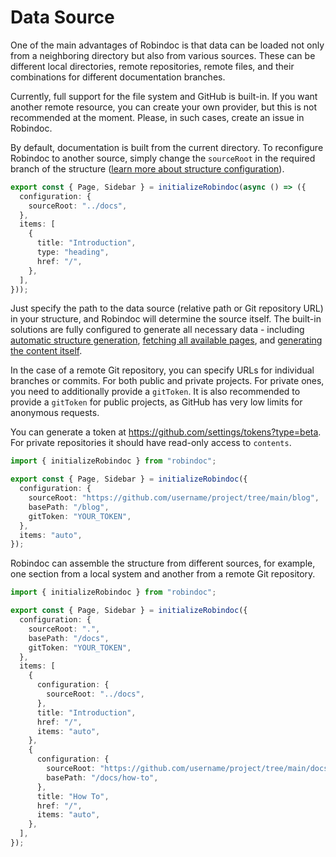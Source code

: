 # Data Source

One of the main advantages of Robindoc is that data can be loaded not only from a neighboring directory but also from various sources. These can be different local directories, remote repositories, remote files, and their combinations for different documentation branches.

Currently, full support for the file system and GitHub is built-in. If you want another remote resource, you can create your own provider, but this is not recommended at the moment. Please, in such cases, create an issue in Robindoc.

By default, documentation is built from the current directory. To reconfigure Robindoc to another source, simply change the `sourceRoot` in the required branch of the structure ([learn more about structure configuration](./configuration.md)).

```ts
export const { Page, Sidebar } = initializeRobindoc(async () => ({
  configuration: {
    sourceRoot: "../docs",
  },
  items: [
    {
      title: "Introduction",
      type: "heading",
      href: "/",
    },
  ],
}));
```

Just specify the path to the data source (relative path or Git repository URL) in your structure, and Robindoc will determine the source itself. The built-in solutions are fully configured to generate all necessary data - including [automatic structure generation](./items.md), [fetching all available pages](../customization/tools/README.md), and [generating the content itself](../getting-started/README.md).

In the case of a remote Git repository, you can specify URLs for individual branches or commits. For both public and private projects. For private ones, you need to additionally provide a `gitToken`. It is also recommended to provide a `gitToken` for public projects, as GitHub has very low limits for anonymous requests.

You can generate a token at https://github.com/settings/tokens?type=beta. For private repositories it should have read-only access to `contents`.

```ts
import { initializeRobindoc } from "robindoc";

export const { Page, Sidebar } = initializeRobindoc({
  configuration: {
    sourceRoot: "https://github.com/username/project/tree/main/blog",
    basePath: "/blog",
    gitToken: "YOUR_TOKEN",
  },
  items: "auto",
});
```

Robindoc can assemble the structure from different sources, for example, one section from a local system and another from a remote Git repository.

```ts
import { initializeRobindoc } from "robindoc";

export const { Page, Sidebar } = initializeRobindoc({
  configuration: {
    sourceRoot: ".",
    basePath: "/docs",
    gitToken: "YOUR_TOKEN",
  },
  items: [
    {
      configuration: {
        sourceRoot: "../docs",
      },
      title: "Introduction",
      href: "/",
      items: "auto",
    },
    {
      configuration: {
        sourceRoot: "https://github.com/username/project/tree/main/docs/how-to",
        basePath: "/docs/how-to",
      },
      title: "How To",
      href: "/",
      items: "auto",
    },
  ],
});
```

